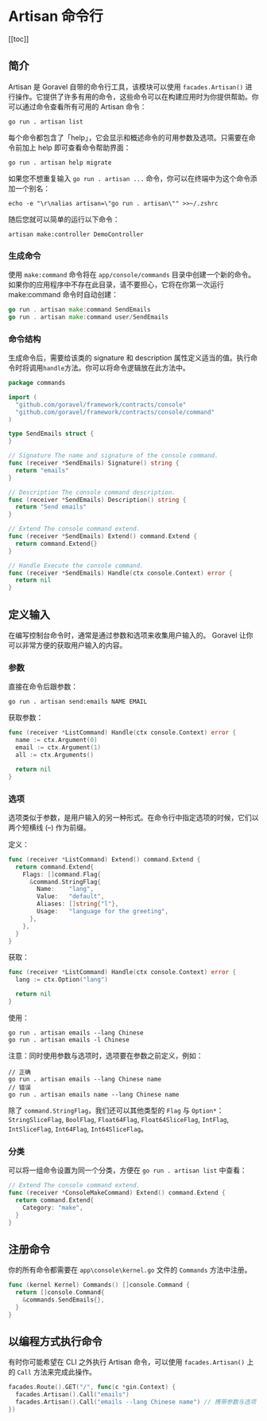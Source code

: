 # Artisan 命令行

[[toc]]

## 简介

Artisan 是 Goravel 自带的命令行工具，该模块可以使用 `facades.Artisan()` 进行操作。它提供了许多有用的命令，这些命令可以在构建应用时为你提供帮助。你可以通过命令查看所有可用的 Artisan 命令：

```shell
go run . artisan list
```

每个命令都包含了「help」，它会显示和概述命令的可用参数及选项。只需要在命令前加上 help 即可查看命令帮助界面：

```shell
go run . artisan help migrate
```

如果您不想重复输入 `go run . artisan ...` 命令，你可以在终端中为这个命令添加一个别名：

```shell
echo -e "\r\nalias artisan=\"go run . artisan\"" >>~/.zshrc
```

随后您就可以简单的运行以下命令：

```shell
artisan make:controller DemoController
```

### 生成命令

使用 `make:command` 命令将在 `app/console/commands` 目录中创建一个新的命令。如果你的应用程序中不存在此目录，请不要担心，它将在你第一次运行 make:command 命令时自动创建：

```go
go run . artisan make:command SendEmails
go run . artisan make:command user/SendEmails
```

### 命令结构

生成命令后，需要给该类的 signature 和 description 属性定义适当的值。执行命令时将调用`handle`方法。你可以将命令逻辑放在此方法中。

```go
package commands

import (
  "github.com/goravel/framework/contracts/console"
  "github.com/goravel/framework/contracts/console/command"
)

type SendEmails struct {
}

// Signature The name and signature of the console command.
func (receiver *SendEmails) Signature() string {
  return "emails"
}

// Description The console command description.
func (receiver *SendEmails) Description() string {
  return "Send emails"
}

// Extend The console command extend.
func (receiver *SendEmails) Extend() command.Extend {
  return command.Extend{}
}

// Handle Execute the console command.
func (receiver *SendEmails) Handle(ctx console.Context) error {
  return nil
}
```

## 定义输入

在编写控制台命令时，通常是通过参数和选项来收集用户输入的。 Goravel 让你可以非常方便的获取用户输入的内容。

### 参数

直接在命令后跟参数：

```shell
go run . artisan send:emails NAME EMAIL
```

获取参数：

```go
func (receiver *ListCommand) Handle(ctx console.Context) error {
  name := ctx.Argument(0)
  email := ctx.Argument(1)
  all := ctx.Arguments()

  return nil
}
```

### 选项

选项类似于参数，是用户输入的另一种形式。在命令行中指定选项的时候，它们以两个短横线 (–) 作为前缀。

定义：

```go
func (receiver *ListCommand) Extend() command.Extend {
  return command.Extend{
    Flags: []command.Flag{
      &command.StringFlag{
        Name:    "lang",
        Value:   "default",
        Aliases: []string{"l"},
        Usage:   "language for the greeting",
      },
    },
  }
}
```

获取：

```go
func (receiver *ListCommand) Handle(ctx console.Context) error {
  lang := ctx.Option("lang")

  return nil
}
```

使用：

```shell
go run . artisan emails --lang Chinese
go run . artisan emails -l Chinese
```

注意：同时使用参数与选项时，选项要在参数之前定义，例如：

```shell
// 正确
go run . artisan emails --lang Chinese name
// 错误
go run . artisan emails name --lang Chinese name
```

除了 `command.StringFlag`，我们还可以其他类型的 `Flag` 与 `Option*`：`StringSliceFlag`, `BoolFlag`, `Float64Flag`, `Float64SliceFlag`, `IntFlag`, `IntSliceFlag`, `Int64Flag`, `Int64SliceFlag`。

### 分类

可以将一组命令设置为同一个分类，方便在 `go run . artisan list` 中查看：

```go
// Extend The console command extend.
func (receiver *ConsoleMakeCommand) Extend() command.Extend {
  return command.Extend{
    Category: "make",
  }
}
```

## 注册命令

你的所有命令都需要在 `app\console\kernel.go` 文件的 `Commands` 方法中注册。

```go
func (kernel Kernel) Commands() []console.Command {
  return []console.Command{
    &commands.SendEmails{},
  }
}
```

## 以编程方式执行命令

有时你可能希望在 CLI 之外执行 Artisan 命令，可以使用 `facades.Artisan()` 上的 `Call` 方法来完成此操作。

```go
facades.Route().GET("/", func(c *gin.Context) {
  facades.Artisan().Call("emails")
  facades.Artisan().Call("emails --lang Chinese name") // 携带参数与选项
})
```

<CommentService/>